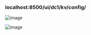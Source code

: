 ### localhost:8500/ui/dc1/kv/config/

![image](https://github.com/hayatelallaouy01/Micro-Services-Architecture-Ecom-emsi/assets/123452386/d5a7d2ba-697c-4c32-a1e1-780a5705d603)

![image](https://github.com/hayatelallaouy01/Micro-Services-Architecture-Ecom-emsi/assets/123452386/e2b54ea5-9f7f-40d3-ac42-089e2286fedb)
